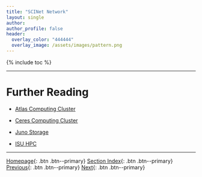 ```yaml
---
title: "SCINet Network"
layout: single
author:
author_profile: false
header:
  overlay_color: "444444"
  overlay_image: /assets/images/pattern.png
---
```


{% include toc %}









___
# Further Reading
* [Atlas Computing Cluster](02-scinet-atlas-cluster)
* [Ceres Computing Cluster](03-scinet-ceres-cluster)
* [Juno Storage](04-scinet-juno-storage)

* [ISU HPC](../03-ISUHPC/01-isu-hpc-intro)


___

[Homepage](../../../index.md){: .btn  .btn--primary}
[Section Index](../../00-IntroToHPC-LandingPage){: .btn  .btn--primary}
[Previous](../01-XSEDE/02-supercell-storage){: .btn  .btn--primary}
[Next](02-scinet-atlas-cluster){: .btn  .btn--primary}
